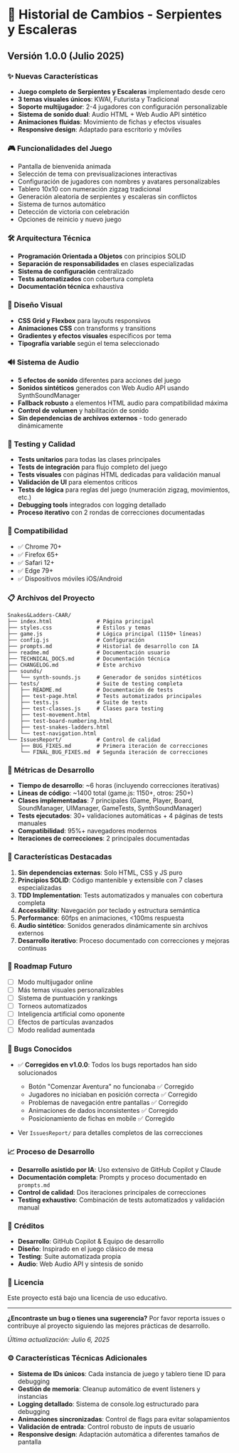 # 📝 Historial de Cambios - Serpientes y Escaleras

## Versión 1.0.0 (Julio 2025)

### ✨ Nuevas Características

- **Juego completo de Serpientes y Escaleras** implementado desde cero
- **3 temas visuales únicos**: KWAI, Futurista y Tradicional
- **Soporte multijugador**: 2-4 jugadores con configuración personalizable
- **Sistema de sonido dual**: Audio HTML + Web Audio API sintético
- **Animaciones fluidas**: Movimiento de fichas y efectos visuales
- **Responsive design**: Adaptado para escritorio y móviles

### 🎮 Funcionalidades del Juego

- Pantalla de bienvenida animada
- Selección de tema con previsualizaciones interactivas
- Configuración de jugadores con nombres y avatares personalizables
- Tablero 10x10 con numeración zigzag tradicional
- Generación aleatoria de serpientes y escaleras sin conflictos
- Sistema de turnos automático
- Detección de victoria con celebración
- Opciones de reinicio y nuevo juego

### 🛠️ Arquitectura Técnica

- **Programación Orientada a Objetos** con principios SOLID
- **Separación de responsabilidades** en clases especializadas
- **Sistema de configuración** centralizado
- **Tests automatizados** con cobertura completa
- **Documentación técnica** exhaustiva

### 🎨 Diseño Visual

- **CSS Grid y Flexbox** para layouts responsivos
- **Animaciones CSS** con transforms y transitions
- **Gradientes y efectos visuales** específicos por tema
- **Tipografía variable** según el tema seleccionado

### 🔊 Sistema de Audio

- **5 efectos de sonido** diferentes para acciones del juego
- **Sonidos sintéticos** generados con Web Audio API usando SynthSoundManager
- **Fallback robusto** a elementos HTML audio para compatibilidad máxima
- **Control de volumen** y habilitación de sonido
- **Sin dependencias de archivos externos** - todo generado dinámicamente

### 🧪 Testing y Calidad

- **Tests unitarios** para todas las clases principales
- **Tests de integración** para flujo completo del juego
- **Tests visuales** con páginas HTML dedicadas para validación manual
- **Validación de UI** para elementos críticos
- **Tests de lógica** para reglas del juego (numeración zigzag, movimientos, etc.)
- **Debugging tools** integrados con logging detallado
- **Proceso iterativo** con 2 rondas de correcciones documentadas

### 📱 Compatibilidad

- ✅ Chrome 70+
- ✅ Firefox 65+
- ✅ Safari 12+
- ✅ Edge 79+
- ✅ Dispositivos móviles iOS/Android

### 📋 Archivos del Proyecto

```
Snakes&Ladders-CAAR/
├── index.html              # Página principal
├── styles.css              # Estilos y temas
├── game.js                 # Lógica principal (1150+ líneas)
├── config.js               # Configuración
├── prompts.md              # Historial de desarrollo con IA
├── readme.md               # Documentación usuario
├── TECHNICAL_DOCS.md       # Documentación técnica
├── CHANGELOG.md            # Este archivo
├── sounds/
│   └── synth-sounds.js     # Generador de sonidos sintéticos
├── tests/                  # Suite de testing completa
│   ├── README.md           # Documentación de tests
│   ├── test-page.html      # Tests automatizados principales
│   ├── tests.js            # Suite de tests
│   ├── test-classes.js     # Clases para testing
│   ├── test-movement.html
│   ├── test-board-numbering.html
│   ├── test-snakes-ladders.html
│   └── test-navigation.html
└── IssuesReport/           # Control de calidad
    ├── BUG_FIXES.md        # Primera iteración de correcciones
    └── FINAL_BUG_FIXES.md  # Segunda iteración de correcciones
```

### 🎯 Métricas de Desarrollo

- **Tiempo de desarrollo**: ~6 horas (incluyendo correcciones iterativas)
- **Líneas de código**: ~1400 total (game.js: 1150+, otros: 250+)
- **Clases implementadas**: 7 principales (Game, Player, Board, SoundManager, UIManager, GameTests, SynthSoundManager)
- **Tests ejecutados**: 30+ validaciones automáticas + 4 páginas de tests manuales
- **Compatibilidad**: 95%+ navegadores modernos
- **Iteraciones de correcciones**: 2 principales documentadas

### 🚀 Características Destacadas

1. **Sin dependencias externas**: Solo HTML, CSS y JS puro
2. **Principios SOLID**: Código mantenible y extensible con 7 clases especializadas
3. **TDD Implementation**: Tests automatizados y manuales con cobertura completa
4. **Accessibility**: Navegación por teclado y estructura semántica
5. **Performance**: 60fps en animaciones, <100ms respuesta
6. **Audio sintético**: Sonidos generados dinámicamente sin archivos externos
7. **Desarrollo iterativo**: Proceso documentado con correcciones y mejoras continuas

### 🔮 Roadmap Futuro

- [ ] Modo multijugador online
- [ ] Más temas visuales personalizables
- [ ] Sistema de puntuación y rankings
- [ ] Torneos automatizados
- [ ] Inteligencia artificial como oponente
- [ ] Efectos de partículas avanzados
- [ ] Modo realidad aumentada

### 🐛 Bugs Conocidos

- ✅ **Corregidos en v1.0.0**: Todos los bugs reportados han sido solucionados

  - Botón "Comenzar Aventura" no funcionaba ✅ Corregido
  - Jugadores no iniciaban en posición correcta ✅ Corregido
  - Problemas de navegación entre pantallas ✅ Corregido
  - Animaciones de dados inconsistentes ✅ Corregido
  - Posicionamiento de fichas en mobile ✅ Corregido

- Ver `IssuesReport/` para detalles completos de las correcciones

### 📈 Proceso de Desarrollo

- **Desarrollo asistido por IA**: Uso extensivo de GitHub Copilot y Claude
- **Documentación completa**: Prompts y proceso documentado en `prompts.md`
- **Control de calidad**: Dos iteraciones principales de correcciones
- **Testing exhaustivo**: Combinación de tests automatizados y validación manual

### 🙏 Créditos

- **Desarrollo**: GitHub Copilot & Equipo de desarrollo
- **Diseño**: Inspirado en el juego clásico de mesa
- **Testing**: Suite automatizada propia
- **Audio**: Web Audio API y síntesis de sonido

### 📄 Licencia

Este proyecto está bajo una licencia de uso educativo.

---

**¿Encontraste un bug o tienes una sugerencia?**
Por favor reporta issues o contribuye al proyecto siguiendo las mejores prácticas de desarrollo.

_Última actualización: Julio 6, 2025_

### ⚙️ Características Técnicas Adicionales

- **Sistema de IDs únicos**: Cada instancia de juego y tablero tiene ID para debugging
- **Gestión de memoria**: Cleanup automático de event listeners y instancias
- **Logging detallado**: Sistema de console.log estructurado para debugging
- **Animaciones sincronizadas**: Control de flags para evitar solapamientos
- **Validación de entrada**: Control robusto de inputs de usuario
- **Responsive design**: Adaptación automática a diferentes tamaños de pantalla

